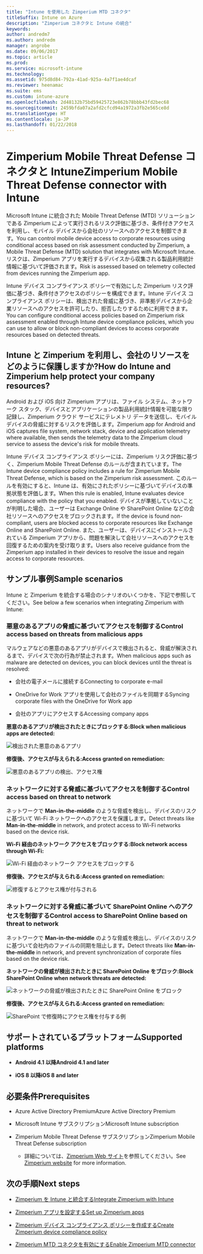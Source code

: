 ```yaml
---
title: "Intune を使用した Zimperium MTD コネクタ"
titleSuffix: Intune on Azure
description: "Zimperium コネクタと Intune の統合"
keywords: 
author: andredm7
ms.author: andredm
manager: angrobe
ms.date: 09/06/2017
ms.topic: article
ms.prod: 
ms.service: microsoft-intune
ms.technology: 
ms.assetid: 975d8d84-792a-41ad-925a-4a7f1ae4dcaf
ms.reviewer: heenamac
ms.suite: ems
ms.custom: intune-azure
ms.openlocfilehash: 2d48132b75bd59425723e862b78bbb43fd2bec68
ms.sourcegitcommit: 2459bfda07a2afd2cfcd94a1972a3fb2e565ce8d
ms.translationtype: HT
ms.contentlocale: ja-JP
ms.lasthandoff: 01/22/2018
---
```

# <a name="zimperium-mobile-threat-defense-connector-with-intune"></a><span data-ttu-id="d3d2d-103">Zimperium Mobile Threat Defense コネクタと Intune</span><span class="sxs-lookup"><span data-stu-id="d3d2d-103">Zimperium Mobile Threat Defense connector with Intune</span></span>

<span data-ttu-id="d3d2d-104">Microsoft Intune に統合された Mobile Threat Defense (MTD) ソリューションである Zimperium によって実行されるリスク評価に基づき、条件付きアクセスを利用し、モバイル デバイスから会社のリソースへのアクセスを制御できます。</span><span class="sxs-lookup"><span data-stu-id="d3d2d-104">You can control mobile device access to corporate resources using conditional access based on risk assessment conducted by Zimperium, a Mobile Threat Defense (MTD) solution that integrates with Microsoft Intune.</span></span> <span data-ttu-id="d3d2d-105">リスクは、Zimperium アプリを実行するデバイスから収集される製品利用統計情報に基づいて評価されます。</span><span class="sxs-lookup"><span data-stu-id="d3d2d-105">Risk is assessed based on telemetry collected from devices running the Zimperium app.</span></span>

<span data-ttu-id="d3d2d-106">Intune デバイス コンプライアンス ポリシーで有効にした Zimperium リスク評価に基づき、条件付きアクセスのポリシーを構成できます。Intune デバイス コンプライアンス ポリシーは、検出された脅威に基づき、非準拠デバイスから企業リソースへのアクセスを許可したり、拒否したりするために利用できます。</span><span class="sxs-lookup"><span data-stu-id="d3d2d-106">You can configure conditional access policies based on Zimperium risk assessment enabled through Intune device compliance policies, which you can use to allow or block non-compliant devices to access corporate resources based on detected threats.</span></span>

## <a name="how-do-intune-and-zimperium-help-protect-your-company-resources"></a><span data-ttu-id="d3d2d-107">Intune と Zimperium を利用し、会社のリソースをどのように保護しますか?</span><span class="sxs-lookup"><span data-stu-id="d3d2d-107">How do Intune and Zimperium help protect your company resources?</span></span>

<span data-ttu-id="d3d2d-108">Android および iOS 向け Zimperium アプリは、ファイル システム、ネットワーク スタック、デバイスとアプリケーションの製品利用統計情報を可能な限り記録し、Zimperium クラウド サービスにテレメトリ データを送信し、モバイル デバイスの脅威に対するリスクを評価します。</span><span class="sxs-lookup"><span data-stu-id="d3d2d-108">Zimperium app for Android and iOS captures file system, network stack, device and application telemetry where available, then sends the telemetry data to the Zimperium cloud service to assess the device's risk for mobile threats.</span></span>

<span data-ttu-id="d3d2d-109">Intune デバイス コンプライアンス ポリシーには、Zimperium リスク評価に基づく、Zimperium Mobile Threat Defense のルールが含まれています。</span><span class="sxs-lookup"><span data-stu-id="d3d2d-109">The Intune device compliance policy includes a rule for Zimperium Mobile Threat Defense, which is based on the Zimperium risk assessment.</span></span> <span data-ttu-id="d3d2d-110">このルールを有効にすると、Intune は、有効にされたポリシーに基づいてデバイスの準拠状態を評価します。</span><span class="sxs-lookup"><span data-stu-id="d3d2d-110">When this rule is enabled, Intune evaluates device compliance with the policy that you enabled.</span></span> <span data-ttu-id="d3d2d-111">デバイスが準拠していないことが判明した場合、ユーザーは Exchange Online や SharePoint Online などの会社リソースへのアクセスをブロックされます。</span><span class="sxs-lookup"><span data-stu-id="d3d2d-111">If the device is found non-compliant, users are blocked access to corporate resources like Exchange Online and SharePoint Online.</span></span> <span data-ttu-id="d3d2d-112">また、ユーザーは、デバイスにインストールされている Zimperium アプリから、問題を解決して会社リソースへのアクセスを回復するための案内を受け取ります。</span><span class="sxs-lookup"><span data-stu-id="d3d2d-112">Users also receive guidance from the Zimperium app installed in their devices to resolve the issue and regain access to corporate resources.</span></span>

## <a name="sample-scenarios"></a><span data-ttu-id="d3d2d-113">サンプル事例</span><span class="sxs-lookup"><span data-stu-id="d3d2d-113">Sample scenarios</span></span>

<span data-ttu-id="d3d2d-114">Intune と Zimperium を統合する場合のシナリオのいくつかを、下記で参照してください。</span><span class="sxs-lookup"><span data-stu-id="d3d2d-114">See below a few scenarios when integrating Zimperium with Intune:</span></span>

### <a name="control-access-based-on-threats-from-malicious-apps"></a><span data-ttu-id="d3d2d-115">悪意のあるアプリの脅威に基づいてアクセスを制御する</span><span class="sxs-lookup"><span data-stu-id="d3d2d-115">Control access based on threats from malicious apps</span></span>

<span data-ttu-id="d3d2d-116">マルウェアなどの悪意のあるアプリがデバイスで検出されると、脅威が解決されるまで、デバイスで次の行為が禁止されます。</span><span class="sxs-lookup"><span data-stu-id="d3d2d-116">When malicious apps such as malware are detected on devices, you can block devices until the threat is resolved:</span></span>

-   <span data-ttu-id="d3d2d-117">会社の電子メールに接続する</span><span class="sxs-lookup"><span data-stu-id="d3d2d-117">Connecting to corporate e-mail</span></span>

-   <span data-ttu-id="d3d2d-118">OneDrive for Work アプリを使用して会社のファイルを同期する</span><span class="sxs-lookup"><span data-stu-id="d3d2d-118">Syncing corporate files with the OneDrive for Work app</span></span>

-   <span data-ttu-id="d3d2d-119">会社のアプリにアクセスする</span><span class="sxs-lookup"><span data-stu-id="d3d2d-119">Accessing company apps</span></span>

<span data-ttu-id="d3d2d-120">**悪意のあるアプリが検出されたときにブロックする:**</span><span class="sxs-lookup"><span data-stu-id="d3d2d-120">**Block when malicious apps are detected:**</span></span>

![検出された悪意のあるアプリ](./media/Maliciousapps_blocked_Zimperium.png)

<span data-ttu-id="d3d2d-122">**修復後、アクセスが与えられる:**</span><span class="sxs-lookup"><span data-stu-id="d3d2d-122">**Access granted on remediation:**</span></span>

![悪意のあるアプリの検出、アクセス権](./media/maliciousapps_unblocked_Zimperium.png)

### <a name="control-access-based-on-threat-to-network"></a><span data-ttu-id="d3d2d-124">ネットワークに対する脅威に基づいてアクセスを制御する</span><span class="sxs-lookup"><span data-stu-id="d3d2d-124">Control access based on threat to network</span></span>

<span data-ttu-id="d3d2d-125">ネットワークで **Man-in-the-middle** のような脅威を検出し、デバイスのリスクに基づいて Wi-Fi ネットワークへのアクセスを保護します。</span><span class="sxs-lookup"><span data-stu-id="d3d2d-125">Detect threats like **Man-in-the-middle** in network, and protect access to Wi-Fi networks based on the device risk.</span></span>

<span data-ttu-id="d3d2d-126">**Wi-Fi 経由のネットワーク アクセスをブロックする:**</span><span class="sxs-lookup"><span data-stu-id="d3d2d-126">**Block network access through Wi-Fi:**</span></span>

![Wi-Fi 経由のネットワーク アクセスをブロックする](./media/network_wifi_blocked_Zimperium.png)

<span data-ttu-id="d3d2d-128">**修復後、アクセスが与えられる:**</span><span class="sxs-lookup"><span data-stu-id="d3d2d-128">**Access granted on remediation:**</span></span>

![修復するとアクセス権が付与される](./media/network_wifi_unblocked_Zimperium.png)

### <a name="control-access-to-sharepoint-online-based-on-threat-to-network"></a><span data-ttu-id="d3d2d-130">ネットワークに対する脅威に基づいて SharePoint Online へのアクセスを制御する</span><span class="sxs-lookup"><span data-stu-id="d3d2d-130">Control access to SharePoint Online based on threat to network</span></span>

<span data-ttu-id="d3d2d-131">ネットワークで **Man-in-the-middle** のような脅威を検出し、デバイスのリスクに基づいて会社内のファイルの同期を阻止します。</span><span class="sxs-lookup"><span data-stu-id="d3d2d-131">Detect threats like **Man-in-the-middle** in network, and prevent synchronization of corporate files based on the device risk.</span></span>

<span data-ttu-id="d3d2d-132">**ネットワークの脅威が検出されたときに SharePoint Online をブロック:**</span><span class="sxs-lookup"><span data-stu-id="d3d2d-132">**Block SharePoint Online when network threats are detected:**</span></span>

![ネットワークの脅威が検出されたときに SharePoint Online をブロック](./media/network_spo_blocked_Zimperium.png)

<span data-ttu-id="d3d2d-134">**修復後、アクセスが与えられる:**</span><span class="sxs-lookup"><span data-stu-id="d3d2d-134">**Access granted on remediation:**</span></span>

![SharePoint で修復時にアクセス権を付与する例](./media/network_spo_unblocked_Zimperium.png)

## <a name="supported-platforms"></a><span data-ttu-id="d3d2d-136">サポートされているプラットフォーム</span><span class="sxs-lookup"><span data-stu-id="d3d2d-136">Supported platforms</span></span>

-   <span data-ttu-id="d3d2d-137">**Android 4.1 以降**</span><span class="sxs-lookup"><span data-stu-id="d3d2d-137">**Android 4.1 and later**</span></span>

-   <span data-ttu-id="d3d2d-138">**iOS 8 以降**</span><span class="sxs-lookup"><span data-stu-id="d3d2d-138">**iOS 8 and later**</span></span>

## <a name="prerequisites"></a><span data-ttu-id="d3d2d-139">必要条件</span><span class="sxs-lookup"><span data-stu-id="d3d2d-139">Prerequisites</span></span>

-   <span data-ttu-id="d3d2d-140">Azure Active Directory Premium</span><span class="sxs-lookup"><span data-stu-id="d3d2d-140">Azure Active Directory Premium</span></span>

-   <span data-ttu-id="d3d2d-141">Microsoft Intune サブスクリプション</span><span class="sxs-lookup"><span data-stu-id="d3d2d-141">Microsoft Intune subscription</span></span>

-   <span data-ttu-id="d3d2d-142">Zimperium Mobile Threat Defense サブスクリプション</span><span class="sxs-lookup"><span data-stu-id="d3d2d-142">Zimperium Mobile Threat Defense subscription</span></span>

    -   <span data-ttu-id="d3d2d-143">詳細については、[Zimperium Web サイト](https://www.zimperium.com/zips-mobile-ips)を参照してください。</span><span class="sxs-lookup"><span data-stu-id="d3d2d-143">See [Zimperium website](https://www.zimperium.com/zips-mobile-ips) for more information.</span></span>

## <a name="next-steps"></a><span data-ttu-id="d3d2d-144">次の手順</span><span class="sxs-lookup"><span data-stu-id="d3d2d-144">Next steps</span></span>

- [<span data-ttu-id="d3d2d-145">Zimperium を Intune と統合する</span><span class="sxs-lookup"><span data-stu-id="d3d2d-145">Integrate Zimperium with Intune</span></span>](zimperium-mtd-connector-integration.md)

- [<span data-ttu-id="d3d2d-146">Zimperium アプリを設定する</span><span class="sxs-lookup"><span data-stu-id="d3d2d-146">Set up Zimperium apps</span></span>](mtd-apps-ios-app-configuration-policy-add-assign.md)

- [<span data-ttu-id="d3d2d-147">Zimperium デバイス コンプライアンス ポリシーを作成する</span><span class="sxs-lookup"><span data-stu-id="d3d2d-147">Create Zimperium device compliance policy</span></span>](mtd-device-compliance-policy-create.md)

- [<span data-ttu-id="d3d2d-148">Zimperium MTD コネクタを有効にする</span><span class="sxs-lookup"><span data-stu-id="d3d2d-148">Enable Zimperium MTD connector</span></span>](mtd-connector-enable.md)
